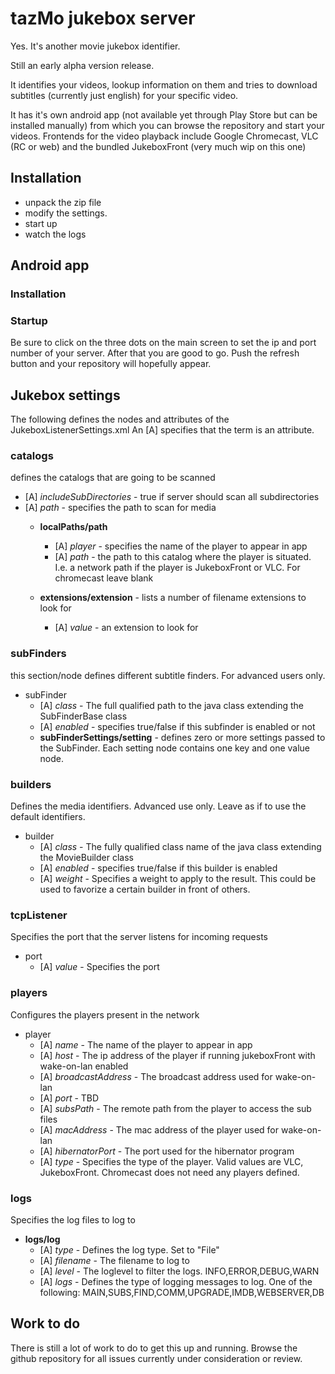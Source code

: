 # tazMo jukebox server

Yes. It's another movie jukebox identifier.

Still an early alpha version release.

It identifies your videos, lookup information on them and tries to 
download subtitles (currently just english) for your specific video.

It has it's own android app (not available yet through Play Store but 
can be installed manually) from which you can browse the repository and 
start your videos.
Frontends for the video playback include Google Chromecast, VLC (RC or 
web) and the bundled JukeboxFront (very much wip on this one)

## Installation
- unpack the zip file
- modify the settings.
- start up
- watch the logs

## Android app
### Installation
### Startup
Be sure to click on the three dots on the main screen to set the ip and 
port number of your server. After that you are good to go. Push the 
refresh button and your repository will hopefully appear.

## Jukebox settings
The following defines the nodes and attributes of the JukeboxListenerSettings.xml
An [A] specifies that the term is an attribute.

### catalogs 
defines the catalogs that are going to be scanned

* [A] _includeSubDirectories_ - true if server should scan all subdirectories
* [A] _path_ - specifies the path to scan for media 
  * **localPaths/path**
    * [A] _player_ - specifies the name of the player to appear in app
    * [A] _path_ - the path to this catalog where the player is situated. I.e. a network path if the player is JukeboxFront or VLC. For chromecast leave blank
    
  * **extensions/extension** - lists a number of filename extensions to look for
    * [A] _value_ - an extension to look for

### subFinders
this section/node defines different subtitle finders. For advanced users only.
* subFinder
  * [A] _class_ - The full qualified path to the java class extending the SubFinderBase class
  * [A] _enabled_ - specifies true/false if this subfinder is enabled or not
  * **subFinderSettings/setting** - defines zero or more settings passed to the SubFinder. Each setting node contains one key and one value node.

### builders
Defines the media identifiers. Advanced use only. Leave as if to use the default identifiers.

* builder
  * [A] _class_ - The fully qualified class name of the java class extending the MovieBuilder class
  * [A] _enabled_ - specifies true/false if this builder is enabled
  * [A] _weight_ - Specifies a weight to apply to the result. This could be used to favorize a certain builder in front of others.

### tcpListener
Specifies the port that the server listens for incoming requests

* port
  * [A] _value_ - Specifies the port

### players
Configures the players present in the network

* player
  * [A] _name_ - The name of the player to appear in app
  * [A] _host_ - The ip address of the player if running jukeboxFront with wake-on-lan enabled
  * [A] _broadcastAddress_ - The broadcast address used for wake-on-lan
  * [A] _port_ - TBD
  * [A] _subsPath_ - The remote path from the player to access the sub files
  * [A] _macAddress_ - The mac address of the player used for wake-on-lan
  * [A] _hibernatorPort_ - The port used for the hibernator program
  * [A] _type_ - Specifies the type of the player. Valid values are VLC, JukeboxFront. Chromecast does not need any players defined.
  
### logs
Specifies the log files to log to

* **logs/log**
  * [A] _type_ - Defines the log type. Set to "File"
  * [A] _filename_ - The filename to log to
  * [A] _level_ - The loglevel to filter the logs. INFO,ERROR,DEBUG,WARN
  * [A] _logs_ - Defines the type of logging messages to log. One of the following: MAIN,SUBS,FIND,COMM,UPGRADE,IMDB,WEBSERVER,DB

## Work to do
There is still a lot of work to do to get this up and running.
Browse the github repository for all issues currently under consideration or review.

